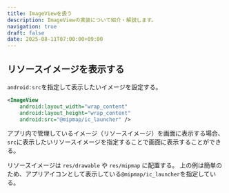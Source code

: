```yaml
---
title: ImageViewを扱う
description: ImageViewの実装について紹介・解説します。
navigation: true
draft: false
date: 2025-08-11T07:00:00+09:00
---
```


## リソースイメージを表示する

`android:src`を指定して表示したいイメージを設定する。

```xml
<ImageView
    android:layout_width="wrap_content"
    android:layout_height="wrap_content"
    android:src="@mipmap/ic_launcher" />
```

アプリ内で管理しているイメージ（リソースイメージ）を画面に表示する場合、 
`src`に表示したいリソースイメージを指定することで画面に表示することができる。

リソースイメージは `res/drawable` や `res/mipmap` に配置する。
上の例は簡単のため、アプリアイコンとして表示している`@mipmap/ic_launcher`を指定している。

